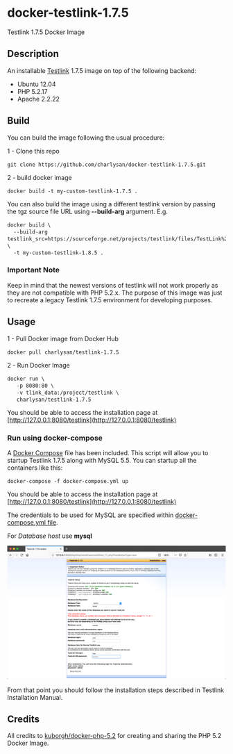 # docker-testlink-1.7.5

Testlink 1.7.5 Docker Image

## Description

An installable [Testlink](http://testlink.org/) 1.7.5 image on top of the following backend:

- Ubuntu 12.04
- PHP 5.2.17
- Apache 2.2.22


## Build

You can build the image following the usual procedure:

1 - Clone this repo

```shell
git clone https://github.com/charlysan/docker-testlink-1.7.5.git
```

2 - build docker image

```shell
docker build -t my-custom-testlink-1.7.5 .
```

You can also build the image using a different testlink version by passing the tgz source file URL using **--build-arg** argument. E.g.

```shell
docker build \
  --build-arg testlink_src=https://sourceforge.net/projects/testlink/files/TestLink%201.8/TestLink%201.8.5/testlink_1.8.5.tgz \
  -t my-custom-testlink-1.8.5 .
```

### Important Note

Keep in mind that the newest versions of testlink will not work properly as they are not compatible with PHP 5.2.x. The purpose of this image was just to recreate a legacy Testlink 1.7.5 environment for developing purposes.

## Usage

1 - Pull Docker image from Docker Hub

```shell
docker pull charlysan/testlink-1.7.5
```

2 - Run Docker Image

```shell
docker run \
   -p 8080:80 \
   -v tlink_data:/project/testlink \
   charlysan/testlink-1.7.5
```

You should be able to access the installation page at [http://127.0.0.1:8080/testlink](http://127.0.0.1:8080/testlink)

### Run using docker-compose

A [Docker Compose](https://docs.docker.com/compose/) file has been included. This script will allow you to startup Testlink 1.7.5 along with MySQL 5.5. You can startup all the containers like this:


```shell
docker-compose -f docker-compose.yml up
```

You should be able to access the installation page at 
[http://127.0.0.1:8080/testlink](http://127.0.0.1:8080/testlink)

The credentials to be used for MySQL are specified within [docker-compose.yml file](docker-compose.yml).

For *Database host* use **mysql**

![capture](docs/images/capture.png)

From that point you should follow the installation steps described in Testlink Installation Manual.


## Credits

All credits to [kuborgh/docker-php-5.2](https://github.com/kuborgh/docker-php-5.2) for creating and sharing the PHP 5.2 Docker Image.

